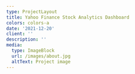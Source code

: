 ```yaml
---
type: ProjectLayout
title: Yahoo Finance Stock Analytics Dashboard
colors: colors-a
date: '2021-12-20'
client: ''
description: ''
media:
  type: ImageBlock
  url: /images/about.jpg
  altText: Project image
---
```

